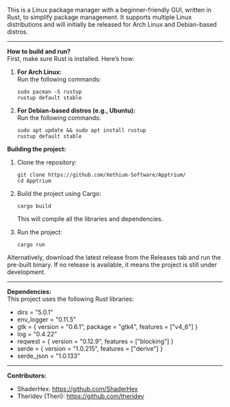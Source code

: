 This is a Linux package manager with a beginner-friendly GUI, written in Rust, to simplify package management. It supports multiple Linux distributions and will initially be released for Arch Linux and Debian-based distros.

---

**How to build and run?**  
First, make sure Rust is installed. Here’s how:

1. **For Arch Linux:**  
   Run the following commands:  
   ```
   sudo pacman -S rustup
   rustup default stable
   ```

2. **For Debian-based distros (e.g., Ubuntu):**  
   Run the following commands:  
   ```
   sudo apt update && sudo apt install rustup
   rustup default stable
   ```

**Building the project:**  
1. Clone the repository:  
   ```
   git clone https://github.com/Xethium-Software/Apptrium/
   cd Apptrium
   ```

2. Build the project using Cargo:  
   ```
   cargo build
   ```
   This will compile all the libraries and dependencies.

3. Run the project:  
   ```
   cargo run
   ```

Alternatively, download the latest release from the Releases tab and run the pre-built binary. If no release is available, it means the project is still under development.

---

**Dependencies:**  
This project uses the following Rust libraries:  
- dirs = "5.0.1"  
- env_logger = "0.11.5"  
- gtk = { version = "0.6.1", package = "gtk4", features = ["v4_6"] }  
- log = "0.4.22"  
- reqwest = { version = "0.12.9", features = ["blocking"] }  
- serde = { version = "1.0.215", features = ["derive"] }  
- serde_json = "1.0.133"  

---

**Contributors:**  
- ShaderHex: https://github.com/ShaderHex  
- Theridev (Theri): https://github.com/theridev
